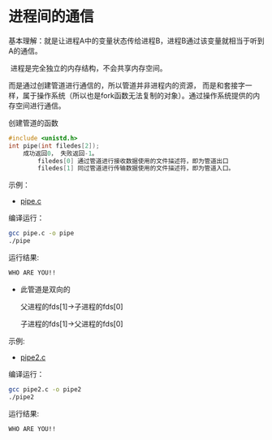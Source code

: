 # 进程间的通信

基本理解：就是让进程A中的变量状态传给进程B，进程B通过该变量就相当于听到A的通信。

​	进程是完全独立的内存结构，不会共享内存空间。

而是通过创建管道进行通信的，所以管道并非进程内的资源， 而是和套接字一样，属于操作系统（所以也是fork函数无法复制的对象）。通过操作系统提供的内存空间进行通信。

创建管道的函数

```c++
#include <unistd.h>
int pipe(int filedes[2]);
	成功返回0， 失败返回-1。
        filedes[0] 通过管道进行接收数据使用的文件描述符，即为管道出口
        filedes[1] 同过管道进行传输数据使用的文件描述符，即为管道入口。
```

示例：

* [pipe.c](pipe.c)

编译运行：

```bash
gcc pipe.c -o pipe
./pipe
```

运行结果:

```bash
WHO ARE YOU!!
```

* 此管道是双向的

  父进程的fds[1]->子进程的fds[0]

  子进程的fds[1]->父进程的fds[0]

示例:

* [pipe2.c](pipe2.c)

编译运行：

```bash
gcc pipe2.c -o pipe2
./pipe2
```

运行结果:

```bash
WHO ARE YOU!!
```
